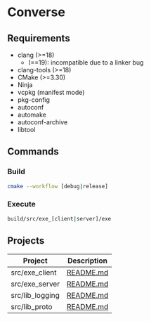 # Converse

## Requirements

- clang (>=18)
  - (==19): incompatible due to a linker bug
- clang-tools (>=18)
- CMake (>=3.30)
- Ninja
- vcpkg (manifest mode)
- pkg-config
- autoconf
- automake
- autoconf-archive
- libtool

## Commands

### Build

```sh
cmake --workflow [debug|release]
```

### Execute

```sh
build/src/exe_[client|server]/exe
```

## Projects

| Project         | Description                            |
| --------------- | -------------------------------------- |
| src/exe_client  | [README.md](src/exe_client/README.md)  |
| src/exe_server  | [README.md](src/exe_server/README.md)  |
| src/lib_logging | [README.md](src/lib_logging/README.md) |
| src/lib_proto   | [README.md](src/lib_proto/README.md)   |
